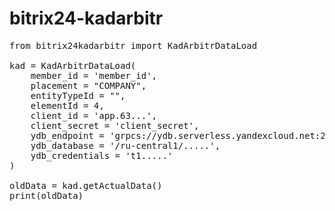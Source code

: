 # bitrix24-kadarbitr

<pre>
from bitrix24kadarbitr import KadArbitrDataLoad

kad = KadArbitrDataLoad(
    member_id = 'member_id', 
    placement = "COMPANY",
    entityTypeId = "",
    elementId = 4,  
    client_id = 'app.63...', 
    client_secret = 'client_secret',
    ydb_endpoint = 'grpcs://ydb.serverless.yandexcloud.net:2135',
    ydb_database = '/ru-central1/.....',
    ydb_credentials = 't1.....'
)

oldData = kad.getActualData()
print(oldData)
<pre>
